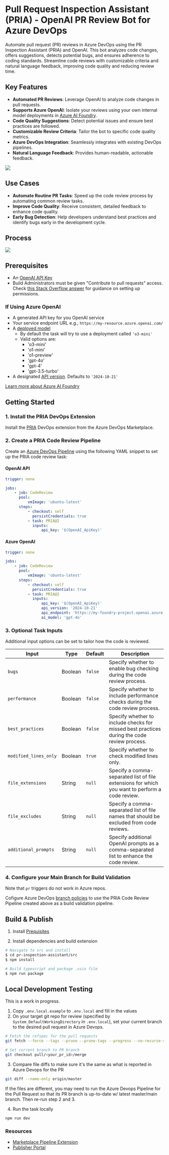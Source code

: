 # Pull Request Inspection Assistant (PRIA) - OpenAI PR Review Bot for Azure DevOps

Automate pull request (PR) reviews in Azure DevOps using the PR Inspection Assistant (PRIA) and OpenAI. This bot analyzes code changes, offers suggestions, detects potential bugs, and ensures adherence to coding standards. Streamline code reviews with customizable criteria and natural language feedback, improving code quality and reducing review time.

## Key Features

-   **Automated PR Reviews**: Leverage OpenAI to analyze code changes in pull requests.
-   **Supports Azure OpenAI**: Isolate your reviews using your own internal model deployments in [Azure AI Foundry](https://learn.microsoft.com/en-us/azure/ai-studio/azure-openai-in-ai-studio).
-   **Code Quality Suggestions**: Detect potential issues and ensure best practices are followed.
-   **Customizable Review Criteria**: Tailor the bot to specific code quality metrics.
-   **Azure DevOps Integration**: Seamlessly integrates with existing DevOps pipelines.
-   **Natural Language Feedback**: Provides human-readable, actionable feedback.

![](./pr-inspection-assistant/assets/ado-ai-comment.jpg)

## Use Cases

-   **Automate Routine PR Tasks**: Speed up the code review process by automating common review tasks.
-   **Improve Code Quality**: Receive consistent, detailed feedback to enhance code quality.
-   **Early Bug Detection**: Help developers understand best practices and identify bugs early in the development cycle.

## Process

![](./pr-inspection-assistant/assets/flowchart.jpg)

## Prerequisites

-   An [OpenAI API Key](https://platform.openai.com/docs/overview)
-   Build Administrators must be given "Contribute to pull requests" access. Check [this Stack Overflow answer](https://stackoverflow.com/a/57985733) for guidance on setting up permissions.

### If Using Azure OpenAI

-   A generated API key for you OpenAI service
-   Your service endpoint URL e.g., `https://my-resource.azure.openai.com/`
-   A [deployed model](https://learn.microsoft.com/en-us/azure/ai-studio/how-to/deploy-models-openai)
    -   By default the task will try to use a deployment called `'o3-mini'`
    -   Valid options are:
        -   'o3-mini'
        -   'o1-mini'
        -   'o1-preview'
        -   'gpt-4o'
        -   'gpt-4'
        -   'gpt-3.5-turbo'
-   A designated [API version](https://learn.microsoft.com/en-us/azure/ai-services/openai/api-version-deprecation). Defaults to `'2024-10-21'`

[Learn more about Azure AI Foundry](https://learn.microsoft.com/en-us/azure/ai-studio/azure-openai-in-ai-studio)

## Getting Started

### 1. Install the PRIA DevOps Extension

Install the [PRIA](https://marketplace.visualstudio.com/items?itemName=EricWellnitz.pria) DevOps extension from the Azure DevOps Marketplace.

### 2. Create a PRIA Code Review Pipeline

Create an [Azure DevOps Pipeline](https://learn.microsoft.com/en-us/azure/devops/pipelines/create-first-pipeline) using the following YAML snippet to set up the PRIA code review task:

#### OpenAI API

```yaml
trigger: none

jobs:
    - job: CodeReview
      pool:
          vmImage: 'ubuntu-latest'
      steps:
          - checkout: self
            persistCredentials: true
          - task: PRIA@2
            inputs:
                api_key: '$(OpenAI_ApiKey)'
```

#### Azure OpenAI

```yaml
trigger: none

jobs:
    - job: CodeReview
      pool:
          vmImage: 'ubuntu-latest'
      steps:
          - checkout: self
            persistCredentials: true
          - task: PRIA@2
            inputs:
                api_key: '$(OpenAI_ApiKey)'
                api_version: '2024-10-21'
                api_endpoint: 'https://my-foundry-project.openai.azure.com/'
                ai_model: 'gpt-4o'
```

### 3. Optional Task Inputs

Additional input options can be set to tailor how the code is reviewed.

| Input                 | Type    | Default | Description                                                                                    |
| --------------------- | ------- | ------- | ---------------------------------------------------------------------------------------------- |
| `bugs`                | Boolean | `false` | Specify whether to enable bug checking during the code review process.                         |
| `performance`         | Boolean | `false` | Specify whether to include performance checks during the code review process.                  |
| `best_practices`      | Boolean | `false` | Specify whether to include checks for missed best practices during the code review process.    |
| `modified_lines_only` | Boolean | `true`  | Specify whether to check modified lines only.                                                  |
| `file_extensions`     | String  | `null`  | Specify a comma-separated list of file extensions for which you want to perform a code review. |
| `file_excludes`       | String  | `null`  | Specify a comma-separated list of file names that should be excluded from code reviews.        |
| `additional_prompts`  | String  | `null`  | Specify additional OpenAI prompts as a comma-separated list to enhance the code review.        |

### 4. Configure your Main Branch for Build Validation

Note that `pr` triggers do not work in Azure repos.

Cofigure Azure DevOps [branch policies](https://learn.microsoft.com/en-us/azure/devops/repos/git/branch-policies?view=azure-devops&tabs=browser#build-validation) to use the PRIA Code Review Pipeline created above as a build validation pipeline.

## Build & Publish

1. Install [Prequisites](https://learn.microsoft.com/en-us/azure/devops/extend/develop/add-build-task?toc=%2Fazure%2Fdevops%2Fmarketplace-extensibility%2Ftoc.json&view=azure-devops#prerequisites)

2. Install dependencies and build extension

```bash
# Navigate to src and install
$ cd pr-inspection-assistant/src
$ npm install

# Build typescript and package .vsix file
$ npm run package
```

## Local Development Testing

This is a work in progress.

1. Copy `.env.local.example` to `.env.local` and fill in the values
2. On your target git repo for review (specified by `System_DefaultWorkingDirectory` in `.env.local`), set your current branch to the desired pull request in Azure Devops.

```bash
# Fetch the refspec for the pull requests
git fetch --force --tags --prune --prune-tags --progress --no-recurse-submodules origin +refs/heads/*:refs/remotes/origin/* +refs/pull/<your_pr_id>/merge:refs/remotes/pull/<your_pr_id>/merge

# Set current branch to PR branch
git checkout pull/<your_pr_id>/merge
```

3. Compare file diffs to make sure it's the same as what is reported in Azure Devops for the PR

```bash
git diff --name-only origin/master
```

If the files are different, you may need to run the Azure Devops Pipeline for the Pull Request so that its PR branch is up-to-date w/ latest master/main branch. Then re-run step 2 and 3.

4. Run the task locally

```bash
npm run dev
```

### Resources

-   [Marketplace Pipeline Extension](https://learn.microsoft.com/en-us/azure/devops/extend/develop/add-build-task?toc=%2Fazure%2Fdevops%2Fmarketplace-extensibility%2Ftoc.json&view=azure-devops)
-   [Publisher Portal](https://marketplace.visualstudio.com/manage/publishers)
